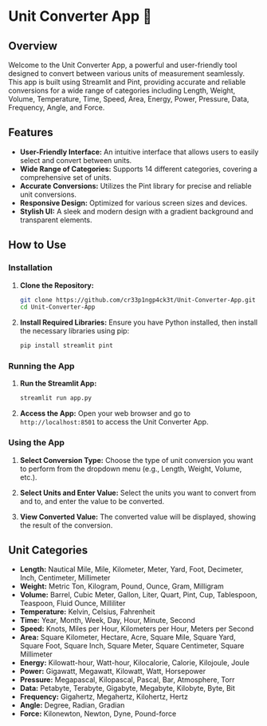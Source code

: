 # Unit Converter App 🔄

## Overview

Welcome to the Unit Converter App, a powerful and user-friendly tool designed to convert between various units of measurement seamlessly. This app is built using Streamlit and Pint, providing accurate and reliable conversions for a wide range of categories including Length, Weight, Volume, Temperature, Time, Speed, Area, Energy, Power, Pressure, Data, Frequency, Angle, and Force.

## Features

- **User-Friendly Interface:** An intuitive interface that allows users to easily select and convert between units.
- **Wide Range of Categories:** Supports 14 different categories, covering a comprehensive set of units.
- **Accurate Conversions:** Utilizes the Pint library for precise and reliable unit conversions.
- **Responsive Design:** Optimized for various screen sizes and devices.
- **Stylish UI:** A sleek and modern design with a gradient background and transparent elements.

## How to Use

### Installation

1. **Clone the Repository:**

   ```bash
   git clone https://github.com/cr33p1ngp4ck3t/Unit-Converter-App.git
   cd Unit-Converter-App
   ```

2. **Install Required Libraries:**
   Ensure you have Python installed, then install the necessary libraries using pip:
   ```bash
   pip install streamlit pint
   ```

### Running the App

1. **Run the Streamlit App:**

   ```bash
   streamlit run app.py
   ```

2. **Access the App:**
   Open your web browser and go to `http://localhost:8501` to access the Unit Converter App.

### Using the App

1. **Select Conversion Type:**
   Choose the type of unit conversion you want to perform from the dropdown menu (e.g., Length, Weight, Volume, etc.).

2. **Select Units and Enter Value:**
   Select the units you want to convert from and to, and enter the value to be converted.

3. **View Converted Value:**
   The converted value will be displayed, showing the result of the conversion.

## Unit Categories

- **Length:** Nautical Mile, Mile, Kilometer, Meter, Yard, Foot, Decimeter, Inch, Centimeter, Millimeter
- **Weight:** Metric Ton, Kilogram, Pound, Ounce, Gram, Milligram
- **Volume:** Barrel, Cubic Meter, Gallon, Liter, Quart, Pint, Cup, Tablespoon, Teaspoon, Fluid Ounce, Milliliter
- **Temperature:** Kelvin, Celsius, Fahrenheit
- **Time:** Year, Month, Week, Day, Hour, Minute, Second
- **Speed:** Knots, Miles per Hour, Kilometers per Hour, Meters per Second
- **Area:** Square Kilometer, Hectare, Acre, Square Mile, Square Yard, Square Foot, Square Inch, Square Meter, Square Centimeter, Square Millimeter
- **Energy:** Kilowatt-hour, Watt-hour, Kilocalorie, Calorie, Kilojoule, Joule
- **Power:** Gigawatt, Megawatt, Kilowatt, Watt, Horsepower
- **Pressure:** Megapascal, Kilopascal, Pascal, Bar, Atmosphere, Torr
- **Data:** Petabyte, Terabyte, Gigabyte, Megabyte, Kilobyte, Byte, Bit
- **Frequency:** Gigahertz, Megahertz, Kilohertz, Hertz
- **Angle:** Degree, Radian, Gradian
- **Force:** Kilonewton, Newton, Dyne, Pound-force
